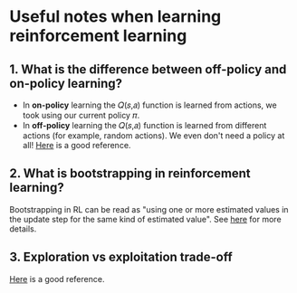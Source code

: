 # Useful notes when learning reinforcement learning

## 1. What is the difference between off-policy and on-policy learning?
- In **on-policy** learning the 𝑄(𝑠,𝑎) function is learned from actions, we took using our current policy 𝜋.
- In **off-policy** learning the 𝑄(𝑠,𝑎) function is learned from different actions (for example, random actions). We even don't need a policy at all!
[Here](https://stats.stackexchange.com/questions/184657/what-is-the-difference-between-off-policy-and-on-policy-learning) is a good reference.

## 2. What is bootstrapping in reinforcement learning?
Bootstrapping in RL can be read as "using one or more estimated values in the update step for the same kind of estimated value". See [here](https://datascience.stackexchange.com/questions/26938/what-exactly-is-bootstrapping-in-reinforcement-learning) for more details.

## 3. Exploration vs exploitation trade-off
[Here](https://towardsdatascience.com/exploration-in-reinforcement-learning-e59ec7eeaa75) is a good reference.
